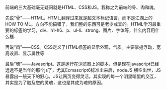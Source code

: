 前端的三大基础毫无疑问就是HTML、CSS和JS。我称之为前端的骨、肉和魂。

先说“骨”——HTML。HTML,翻译过来就是超文本标记语言，而不是江湖上的HOW TO ML。方向不能搞错了，我们整的东西可是老少咸宜的。HTML学习最重要的标签的学习，div、h1-h6、p、ul-li、strong、图片、字体等，什么内容用什么框.

再说“肉”——CSS。CSS定义了HTML标签的显示外观，气质。主要掌握浮动，宽高设置、显示属性等

最后“魂”——Javascript。这是运行在浏览器上的脚本，但是现在javascript已经远远不是当年的那个js了，尤其Ecmascript6标准出来后，nodeJS 横空出世，JS暴露出一统天下的野心，JS让网页变得灵活，其实现的每一个明里暗里的交互，其实是为了触及您的灵魂，这也是其成为魂的原因。



